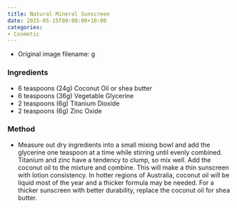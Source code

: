 ```yaml
---
title: Natural Mineral Sunscreen
date: 2015-05-15T00:00:00+10:00
categories:
- Cosmetic
---
```







* Original image filename: g


### Ingredients

* 6 teaspoons (24g) Coconut Oil or shea butter
* 6 teaspoons (36g) Vegetable Glycerine
* 2 teaspoons (6g) Titanium Dioxide
* 2 teaspoons (6g) Zinc Oxide

### Method

* Measure out dry ingredients into a small mixing bowl and add the glycerine one teaspoon at a time while stirring until evenly combined. Titanium and zinc have a tendency to clump, so mix well. Add the coconut oil to the mixture and combine. This will make a thin sunscreen with lotion consistency. In hotter regions of Australia, coconut oil will be liquid most of the year and a thicker formula may be needed. For a thicker sunscreen with better durability, replace the coconut oil for shea butter.
